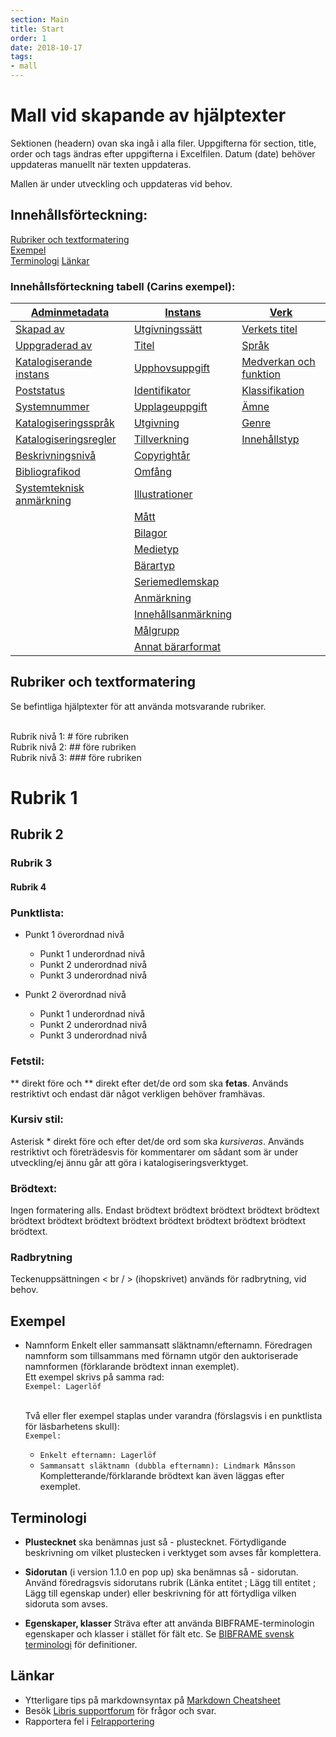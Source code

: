 ```yaml
---
section: Main
title: Start
order: 1
date: 2018-10-17
tags:
- mall
---
```


# Mall vid skapande av hjälptexter
Sektionen (headern) ovan ska ingå i alla filer. Uppgifterna för section, title, order och tags ändras efter uppgifterna i Excelfilen. Datum (date)  behöver uppdateras manuellt när texten uppdateras.

Mallen är under utveckling och uppdateras vid behov.

## Innehållsförteckning:

[Rubriker och textformatering](#rubriker-och-textformatering)  
[Exempel](#exempel)  
[Terminologi](#terminologi) 
[Länkar](#länkar)   


### Innehållsförteckning tabell (Carins exempel):

| [Adminmetadata](#adminmetadata) | [Instans](#instans) | [Verk](#verk) | 
| ------ | ----------- |  ----------- |
| [Skapad av](#skapad-av) | [Utgivningssätt](#utgivningssätt) | [Verkets titel](#verkets-titel) |
| [Uppgraderad av](#uppgraderad-av) | [Titel](#titel) | [Språk](#språk) |
| [Katalogiserande instans](#katalogiserande-instans) | [Upphovsuppgift](#upphovsuppgift) | [Medverkan och funktion](#medverkan-och-funktion) |
| [Poststatus](#poststatus) | [Identifikator](#identifikator) | [Klassifikation](#klassifikation) |
| [Systemnummer](#systemnummer) | [Upplageuppgift](#upplageuppgift) | [Ämne](#amne) |
| [Katalogiseringsspråk](#katalogiseringsspråk) | [Utgivning](#utgivning) | [Genre](#genre) |
| [Katalogiseringsregler](#katalogiseringsregler) | [Tillverkning](#tillverkning) | [Innehållstyp](#innehållstyp) |
| [Beskrivningsnivå](#beskrivningsnivå) | [Copyrightår](#copyrightår) | |
| [Bibliografikod](#bibliografikod) | [Omfång](#omfång) | |
| [Systemteknisk anmärkning](#systemteknisk-anmärkning) | [Illustrationer](#illustrationer) | |
| | [Mått](#mått) | |
| | [Bilagor](#bilagor) | |
| | [Medietyp](#medietyp) | |
| | [Bärartyp](#bärartyp) | |
|  | [Seriemedlemskap](#seriemedlemskap) | |
| | [Anmärkning](#anmärkning) | |
|  | [Innehållsanmärkning](#innehållsanmärkning) | |
| | [Målgrupp](#målgrupp) | |
| | [Annat bärarformat](#annat-bärarformat) | | 

## Rubriker och textformatering
Se befintliga hjälptexter för att använda motsvarande rubriker.

<br/>Rubrik nivå 1: # före rubriken
<br/>Rubrik nivå 2: ## före rubriken
<br/>Rubrik nivå 3: ### före rubriken

# Rubrik 1
## Rubrik 2
### Rubrik 3
#### Rubrik 4


### Punktlista:
* Punkt 1 överordnad nivå
  * Punkt 1 underordnad nivå
  * Punkt 2 underordnad nivå
  * Punkt 3 underordnad nivå
  
* Punkt 2 överordnad nivå
  * Punkt 1 underordnad nivå
  * Punkt 2 underordnad nivå
  * Punkt 3 underordnad nivå

### Fetstil: 
** direkt före och ** direkt efter det/de ord som ska **fetas**. Används restriktivt och endast där något verkligen behöver framhävas.

### Kursiv stil: 
Asterisk * direkt före och efter det/de ord som ska *kursiveras*. Används restriktivt och företrädesvis för kommentarer om sådant som är under utveckling/ej ännu går att göra i katalogiseringsverktyget.

### Brödtext: 
Ingen formatering alls. Endast brödtext brödtext brödtext brödtext brödtext brödtext brödtext brödtext brödtext brödtext brödtext brödtext brödtext brödtext.

### Radbrytning
Teckenuppsättningen < br / > (ihopskrivet) används för radbrytning, vid behov.


## Exempel

* Namnform
  Enkelt eller sammansatt släktnamn/efternamn. Föredragen namnform som tillsammans med förnamn utgör den auktoriserade namnformen (förklarande brödtext innan exemplet).
  <br/>Ett exempel skrivs på samma rad:
  <br/>```Exempel: Lagerlöf```
  
  <br/>Två eller fler exempel staplas under varandra (förslagsvis i en punktlista för läsbarhetens skull):
  <br/>```Exempel:```
  * ```Enkelt efternamn: Lagerlöf```
  * ```Sammansatt släktnamn (dubbla efternamn): Lindmark Månsson```
  <br/>Kompletterande/förklarande brödtext kan även läggas efter exemplet.
  
## Terminologi

* **Plustecknet** ska benämnas just så - plustecknet. Förtydligande beskrivning om vilket plustecken i verktyget som avses får komplettera.

* **Sidorutan** (i version 1.1.0 en pop up) ska benämnas så - sidorutan. Använd föredragsvis sidorutans rubrik (Länka entitet ; Lägg till entitet ; Lägg till egenskap under) eller beskrivning för att förtydliga vilken sidoruta som avses.

* **Egenskaper, klasser** Sträva efter att använda BIBFRAME-terminologin egenskaper och klasser i stället för fält etc. Se [BIBFRAME svensk terminologi](https://libris.kb.se/katalogisering/help/terminology-bibframe-swedish) för definitioner.

## Länkar

* Ytterligare tips på markdownsyntax på [Markdown Cheatsheet](https://github.com/adam-p/markdown-here/wiki/Markdown-Cheatsheet)
* Besök [Libris supportforum](https://kundo.se/org/librisxl/) för frågor och svar. 
* Rapportera fel i [Felrapportering](https://goo.gl/forms/3mL7jTlEpbU3BQM13) 

